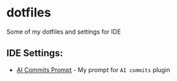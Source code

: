 # dotfiles
Some of my dotfiles and settings for IDE

## IDE Settings:
- [AI Commits Prompt](ai-commits-prompt.md) - My prompt for `AI commits` plugin